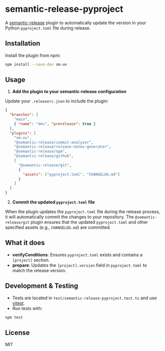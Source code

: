 # semantic-release-pyproject

A [semantic-release](https://semantic-release.gitbook.io/semantic-release/) plugin to automatically update the version in your Python `pyproject.toml` file during release.

## Installation

Install the plugin from npm:

```bash
npm install --save-dev sm-uv
```

## Usage

1. **Add the plugin to your semantic-release configuration**

Update your `.releaserc.json` to include the plugin:

```json
{
  "branches": [
    "main",
    { "name": "dev", "prerelease": true }
  ],
  "plugins": [
    "sm-uv",
    "@semantic-release/commit-analyzer",
    "@semantic-release/release-notes-generator",
    "@semantic-release/npm",
    "@semantic-release/github",
    [
      "@semantic-release/git",
      {
        "assets": ["pyproject.toml", "CHANGELOG.md"]
      }
    ]
  ]
}
```

2. **Commit the updated `pyproject.toml` file**

When the plugin updates the `pyproject.toml` file during the release process, it will automatically commit the changes to your repository. The `@semantic-release/git` plugin ensures that the updated `pyproject.toml` and other specified assets (e.g., `CHANGELOG.md`) are committed.

## What it does

- **verifyConditions**: Ensures `pyproject.toml` exists and contains a `[project]` section.
- **prepare**: Updates the `[project].version` field in `pyproject.toml` to match the release version.

## Development & Testing

- Tests are located in `test/semantic-release-pyproject.test.ts` and use [vitest](https://vitest.dev/).
- Run tests with:

```bash
npm test
```

## License

MIT
